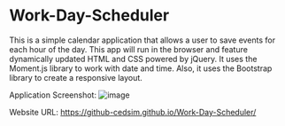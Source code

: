 # Work-Day-Scheduler
This is a simple calendar application that allows a user to save events for each hour of the day. This app will run in the browser and feature dynamically updated HTML and CSS powered by jQuery. It uses the Moment.js library to work with date and time. Also, it uses the Bootstrap library to create a responsive layout. 

Application Screenshot: ![image](https://user-images.githubusercontent.com/126218396/233521375-a6a7270c-d5ca-4c3b-86a7-356f83120e5c.png)

Website URL: https://github-cedsim.github.io/Work-Day-Scheduler/